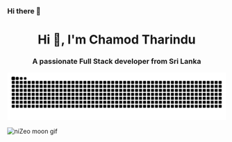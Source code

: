 ### Hi there 👋

<h1 align="center">Hi 👋, I'm Chamod Tharindu</h1>
<h3 align="center">A passionate Full Stack developer from Sri Lanka</h3>

![niZeo snake gif](https://github.com/kalehege/kalehege/blob/main/github-contribution-grid-snake.svg)

![niZeo moon gif]([https://github.com/kalehege/kalehege/blob/main/github-contribution-grid-snake.svg](https://github.com/kalehege/kalehege/blob/main/222116638-e3cc24dd-28db-483c-8ce6-e8b9941f0734.gif))
